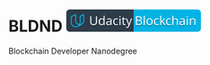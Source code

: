 # BLDND [![Udacity - Blockchain Developer Nanodegree](blockchain.svg)](https://www.udacity.com/blockchain)
Blockchain Developer Nanodegree
